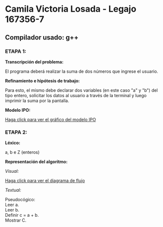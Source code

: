 # Camila Victoria Losada - Legajo 167356-7

## Compilador usado: g++

### ETAPA 1:

**Transcripción del problema:**

El programa deberá realizar la suma de dos números que ingrese el usuario.

**Refinamiento e hipótesis de trabajo:**

Para esto, el mismo debe declarar dos variables (en este caso "a" y "b") del tipo entero, solicitar los datos al usuario a través de la terminal y luego imprimir la suma por la pantalla.

**Modelo IPO:**

[Haga click para ver el gráfico del modelo IPO](https://drive.google.com/file/d/1CPlhJOIiz0MUg3GBn2tDcyKGcaecOdzM/view?usp=sharing)

### ETAPA 2:

**Léxico:**

a, b e Z (enteros)

**Representación del algoritmo:**

*Visual:*

[Haga click para ver el diagrama de flujo](https://drive.google.com/file/d/1JGMGlDPPaL0PJLeJ9vRP8P4VUbgpYFVO/view?usp=sharing)

*Textual:*

Pseudocógico:  
Leer a.  
Leer b.  
Definir c = a + b.  
Mostrar C.  

